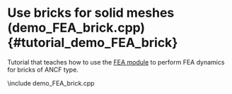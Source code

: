 Use bricks for solid meshes (demo_FEA_brick.cpp)     {#tutorial_demo_FEA_brick}
================================================


Tutorial that teaches how to use the 
[FEA module](group__fea__module.html)
to perform FEA dynamics for bricks of ANCF type.

\include demo_FEA_brick.cpp